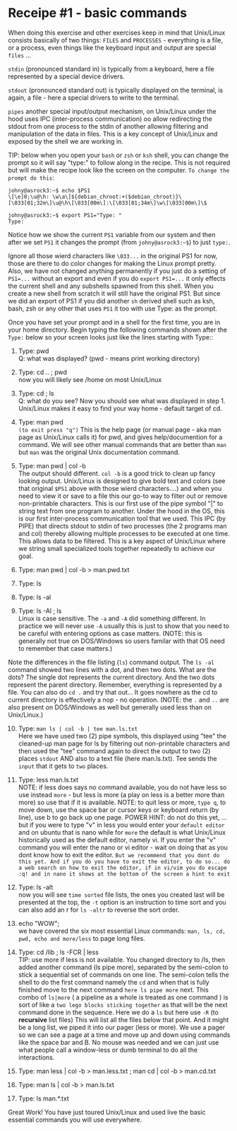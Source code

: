 # Receipe #1 - basic commands

When doing this exercise and other exercises keep in mind that Unix/Linux consists
basically of two things:
`FILES` and `PROCESSES` - everything is a file, or a process, even things like
the keyboard input and output are special `files` ...

`stdin` (pronounced standard in) is typically from a keyboard, here a file represented
by a special device drivers.

`stdout` (pronounced standard out) is typically displayed on the terminal, is again, a file - here
a special drivers to write to the terminal.

`pipes` another special input/output mechanism, on Unix/Linux under the hood uses IPC (inter-process communication)
oo allow redirecting the stdout from one process to the stdin of another allowing filtering and manipulation of the data
in files.  This is a key concept of Unix/Linux and exposed by the shell we are working in.

TIP:  below when you open your `bash` or `zsh` or `ksh` shell, you can change the prompt so it will say "type:" to follow
along in the recipe.  This is not required but will make the recipe look like the screen on the computer.
`To change the prompt do this`:

```
johny@asrock3:~$ echo $PS1
\[\e]0;\u@\h: \w\a\]${debian_chroot:+($debian_chroot)}\[\033[01;32m\]\u@\h\[\033[00m\]:\[\033[01;34m\]\w\[\033[00m\]\$

johny@asrock3:~$ export PS1="Type: "
Type: 
```

Notice how we show the current `PS1` variable from our system and then after we set `PS1` it changes the prompt (from `johny@asrock3:~$`) to just `type:`.

Ignore all those wierd characters like `\033...` in the original PS1 for now, those are there to do color changes for making the Linux prompt pretty.
Also, we have not changed anything permanently if you just do a setting of `PS1=...` without an export and even if you do `export PS1=...` it only effects the current shell and any subshells spawned from this shell.
When you create a new
shell from scratch it will still have the original PS1.   But since we did an export of PS1 if you did another `sh` derived shell
such as ksh, bash, zsh  or any other that uses `PS1` it too with use Type: as the prompt.


Once you have set your prompt and in a shell for the first time, you are in your home directory.
Begin typing the following commands shown after the `Type:` below so your screen looks just like the lines starting with Type::
1) Type: pwd
</br>Q: what was displayed? (pwd - means print working directory)
2) Type: cd .. ; pwd
   </br>now you will likely see /home on most Unix/Linux
3) Type: cd ; ls
   </br>Q: what do you see? Now you should see what was displayed in step 1. Unix/Linux makes it easy to find your way home - default target of cd.
4) Type: man pwd
   </br>`(to exit press "q")` This is the help page (or manual page - aka man page as Unix/Linux calls it) for pwd, and gives help/documention for a command. We will see other manual commands that are better than `man` but `man` was the original Unix documentation command.
5) Type: man pwd | col -b
   </br>The output should different. `col -b` is a good trick to clean up fancy looking output.  Unix/Linux is designed
to give bold text and colors (see that original `$PS1` above with those wierd characters....) and when you need to view
it or save to a file this our go-to way to filter out or remove non-printable characters. This is our first use of the pipe
symbol "|" to string text from one program to another.  Under the hood in the OS, this is our first inter-process communication tool
that we used.  This IPC (by PIPE) that directs stdout to stdin of two processes (the 2 programs man and col) thereby
allowing multiple processes to be executed at one time. This allows data to be filtered.  This is a key
aspect of Unix/Linux where we string small specialized tools together repeatedly to achieve our goal.

6) Type: man pwd | col -b > man.pwd.txt
7) Type: ls
8) Type: ls -al
9) Type: ls -Al ;  ls
   </br>Linux is case sensitive.  The `-a` and `-A` did something different.  In practice we will never use `-A` usually
this is just to show that you need to be careful with entering options as case matters.  (NOTE: this is generally not
true on DOS/Windows so users familar with that OS need to remember that case matters.)

Note the differences in the file listing (`ls`) command output.
The `ls -al` command showed two lines with a dot, and then two dots.
What are the dots? The single dot represents the current directory.
And the two dots represent the parent directory. Remember, everything is represented
by a file.  You can also do  `cd .`  and try that out... It goes nowhere as the cd to current
directory is effectively a nop - no operation.  (NOTE:  the `.` and `..` are also present on DOS/Windows
as well but generally used less than on Unix/Linux.)

10) Type: `man ls | col -b | tee man.ls.txt`
    </br>Here we have used two (2) pipe symbols, this displayed using "tee" the cleaned-up man page for ls
by filtering out non-printable characters and then used the "tee" command again to direct the
output to two (2) places `stdout` AND also to a text file (here man.ls.txt).  Tee sends the `input` that it gets to `two` places.
11) Type: less man.ls.txt
    </br>NOTE: if less does says no command available, you do not have less so use instead `more` - but less is more (a play on less is a better more than more) so use that
if it is available.
NOTE: to quit less or more, `type q`, to move down, use the space bar or cursor keys or keyboard return (by line),
use b to go back up one page.
POWER HINT: do not do this yet, ... but if you were to type "v" in less you would enter your `default editor` and on ubuntu that is nano
while for `more` the default is what Unix/Linux historically used as the default editor, namely vi.
If you enter the "v" command you will enter the nano or vi editor - wait on doing that as you dont know how to exit the editor. `But we recommend that you dont do this yet. And if you do you have to exit the editor, to do so... do a web search on how to exit the editor, if in vi/vim you do escape :q! and in nano it shows at the bottom of the screen a hint to exit`

12) Type: ls -alt
    </br>now you will see `time sorted` file lists, the ones you created last will be presented at the top, the `-t` option is an instruction to time sort
and you can also add an r for `ls -altr` to reverse the sort order.

13) echo "WOW"; </br> we have covered the six most essential Linux commands: `man, ls, cd, pwd, echo and more/less` to page long files.
14) Type: cd /lib ; ls -FCR | less
    </br>TIP: use more if less is not available.
You changed directory to /ls, then added another command (ls pipe more), separated by the
semi-colon to stick a sequential set of commands on one line. The semi-colon tells the shell to do the first command
namely the `cd` and when that is fully finished move to the next command `here ls pipe more` next.
This combo of `ls|more` ( a pipeline as a whole is treated as one command ) is sort of like a `two lego blocks sticking together` as that will be the next
command done in the sequence.  Here we do a `ls` but here use `-R` (to **recursive** list files)
This will list all the files below that point. And it might be a long list, we piped it into our pager (less or more).
We use a pager so we can see a page at a time and move up and
down using commands like the space bar and B. No mouse was needed and we can just use what people call a window-less or dumb terminal to do all the interactions.
15) Type: man less | col -b > man.less.txt ; man cd | col -b > man.cd.txt
16) Type: man ls | col -b > man.ls.txt
17) Type: ls man.*.txt

Great Work!  You have just toured Unix/Linux and used live the basic essential commands you will use everywhere.
